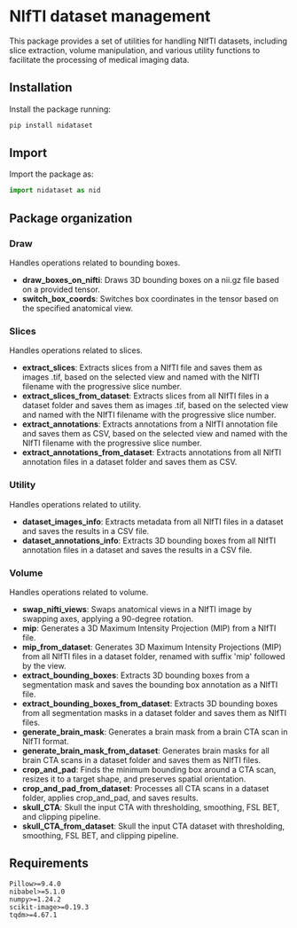 # NIfTI dataset management

This package provides a set of utilities for handling NIfTI datasets, including slice extraction, volume manipulation, and various utility functions to facilitate the processing of medical imaging data.

## Installation
Install the package running:
```bash
pip install nidataset
```

## Import
Import the package as:
```python
import nidataset as nid
```

## Package organization

### Draw
Handles operations related to bounding boxes.

- **draw_boxes_on_nifti**: Draws 3D bounding boxes on a nii.gz file based on a provided tensor.
- **switch_box_coords**: Switches box coordinates in the tensor based on the specified anatomical view.

### Slices
Handles operations related to slices.

- **extract_slices**: Extracts slices from a NIfTI file and saves them as images .tif, based on the selected view and named with the NIfTI filename with the progressive slice number.
- **extract_slices_from_dataset**: Extracts slices from all NIfTI files in a dataset folder and saves them as images .tif, based on the selected view and named with the NIfTI filename with the progressive slice number.
- **extract_annotations**: Extracts annotations from a NIfTI  annotation file and saves them as CSV, based on the selected view and named with the NIfTI filename with the progressive slice number.
- **extract_annotations_from_dataset**: Extracts annotations from all NIfTI annotation files in a dataset folder and saves them as CSV.

### Utility
Handles operations related to utility.

- **dataset_images_info**: Extracts metadata from all NIfTI files in a dataset and saves the results in a CSV file.
- **dataset_annotations_info**: Extracts 3D bounding boxes from all NIfTI annotation files in a dataset and saves the results in a CSV file.

### Volume
Handles operations related to volume.

- **swap_nifti_views**: Swaps anatomical views in a NIfTI image by swapping axes, applying a 90-degree rotation.
- **mip**: Generates a 3D Maximum Intensity Projection (MIP) from a NIfTI file.
- **mip_from_dataset**: Generates 3D Maximum Intensity Projections (MIP) from all NIfTI files in a dataset folder, renamed with suffix 'mip' followed by the view.
- **extract_bounding_boxes**: Extracts 3D bounding boxes from a segmentation mask and saves the bounding box annotation as a NIfTI file.
- **extract_bounding_boxes_from_dataset**: Extracts 3D bounding boxes from all segmentation masks in a dataset folder and saves them as NIfTI files.
- **generate_brain_mask**: Generates a brain mask from a brain CTA scan in NIfTI format.
- **generate_brain_mask_from_dataset**: Generates brain masks for all brain CTA scans in a dataset folder and saves them as NIfTI files.
- **crop_and_pad**: Finds the minimum bounding box around a CTA scan, resizes it to a target shape, and preserves spatial orientation.
- **crop_and_pad_from_dataset**: Processes all CTA scans in a dataset folder, applies crop_and_pad, and saves results.
- **skull_CTA**: Skull the input CTA with thresholding, smoothing, FSL BET, and clipping pipeline.
- **skull_CTA_from_dataset**: Skull the input CTA dataset with thresholding, smoothing, FSL BET, and clipping pipeline.


## Requirements

```
Pillow>=9.4.0
nibabel>=5.1.0
numpy>=1.24.2
scikit-image>=0.19.3
tqdm>=4.67.1
```